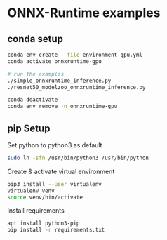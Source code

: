# ONNX-Runtime examples

## conda setup
```bash
conda env create --file environment-gpu.yml
conda activate onnxruntime-gpu

# run the examples
./simple_onnxruntime_inference.py
./resnet50_modelzoo_onnxruntime_inference.py

conda deactivate
conda env remove -n onnxruntime-gpu
```

## pip Setup
Set python to python3 as default
```bash
sudo ln -sfn /usr/bin/python3 /usr/bin/python
```

Create & activate virtual environment
```bash
pip3 install --user virtualenv
virtualenv venv
source venv/bin/activate
```

Install requirements
```bash
apt install python3-pip
pip install -r requirements.txt
```

